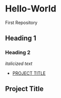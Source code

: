 # Hello-World
First Repository
## Heading 1
### Heading 2
*italicized text*

- [PROJECT TITLE](#Project-Title)



## Project Title
